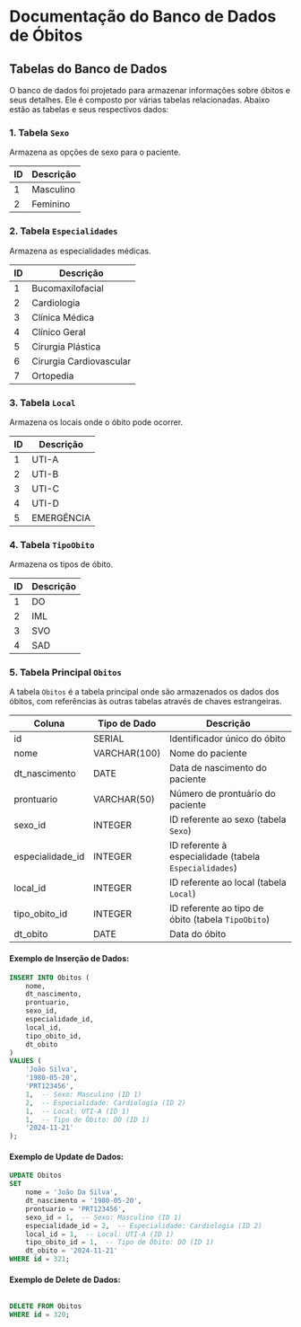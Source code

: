 # Documentação do Banco de Dados de Óbitos

## Tabelas do Banco de Dados

O banco de dados foi projetado para armazenar informações sobre óbitos e seus detalhes. Ele é composto por várias tabelas relacionadas. Abaixo estão as tabelas e seus respectivos dados:

### 1. Tabela `Sexo`

Armazena as opções de sexo para o paciente.

| ID  | Descrição   |
| --- | ----------- |
| 1   | Masculino   |
| 2   | Feminino    |

### 2. Tabela `Especialidades`

Armazena as especialidades médicas.

| ID  | Descrição              |
| --- | ---------------------- |
| 1   | Bucomaxilofacial       |
| 2   | Cardiologia            |
| 3   | Clínica Médica         |
| 4   | Clínico Geral          |
| 5   | Cirurgia Plástica      |
| 6   | Cirurgia Cardiovascular|
| 7   | Ortopedia              |

### 3. Tabela `Local`

Armazena os locais onde o óbito pode ocorrer.

| ID  | Descrição  |
| --- | ---------- |
| 1   | UTI-A      |
| 2   | UTI-B      |
| 3   | UTI-C      |
| 4   | UTI-D      |
| 5   | EMERGÊNCIA |

### 4. Tabela `TipoObito`

Armazena os tipos de óbito.

| ID  | Descrição |
| --- | --------- |
| 1   | DO        |
| 2   | IML       |
| 3   | SVO       |
| 4   | SAD       |

### 5. Tabela Principal `Obitos`

A tabela `Obitos` é a tabela principal onde são armazenados os dados dos óbitos, com referências às outras tabelas através de chaves estrangeiras.

| Coluna              | Tipo de Dado | Descrição |
| ------------------- | ------------ | --------- |
| id                  | SERIAL       | Identificador único do óbito |
| nome                | VARCHAR(100) | Nome do paciente |
| dt_nascimento       | DATE         | Data de nascimento do paciente |
| prontuario          | VARCHAR(50)  | Número de prontuário do paciente |
| sexo_id             | INTEGER      | ID referente ao sexo (tabela `Sexo`) |
| especialidade_id    | INTEGER      | ID referente à especialidade (tabela `Especialidades`) |
| local_id            | INTEGER      | ID referente ao local (tabela `Local`) |
| tipo_obito_id       | INTEGER      | ID referente ao tipo de óbito (tabela `TipoObito`) |
| dt_obito            | DATE         | Data do óbito |

#### Exemplo de Inserção de Dados:

```sql
INSERT INTO Obitos (
    nome, 
    dt_nascimento, 
    prontuario, 
    sexo_id, 
    especialidade_id, 
    local_id, 
    tipo_obito_id, 
    dt_obito
)
VALUES (
    'João Silva', 
    '1980-05-20', 
    'PRT123456', 
    1,  -- Sexo: Masculino (ID 1)
    2,  -- Especialidade: Cardiologia (ID 2)
    1,  -- Local: UTI-A (ID 1)
    1,  -- Tipo de Óbito: DO (ID 1)
    '2024-11-21'
);
```

#### Exemplo de Update de Dados:

```sql
UPDATE Obitos
SET 
    nome = 'João Da Silva', 
    dt_nascimento = '1980-05-20', 
    prontuario = 'PRT123456', 
    sexo_id = 1,  -- Sexo: Masculino (ID 1)
    especialidade_id = 2,  -- Especialidade: Cardiologia (ID 2)
    local_id = 1,  -- Local: UTI-A (ID 1)
    tipo_obito_id = 1,  -- Tipo de Óbito: DO (ID 1)
    dt_obito = '2024-11-21'
WHERE id = 321;
```
#### Exemplo de Delete de Dados:

```sql

DELETE FROM Obitos
WHERE id = 320;
